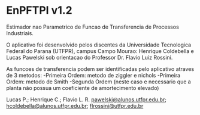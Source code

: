 # EnPFTPI v1.2
Estimador nao Parametrico de Funcao de Transferencia de Processos Industriais.  

O aplicativo foi desenvolvido pelos discentes da Universidade Tecnologica Federal do Parana (UTFPR), campus Campo Mourao: Henrique Coldebella e Lucas Pawelski sob orientacao do Professor Dr. Flavio Luiz Rossini. 

As funcoes de transferencia podem ser identificadas pelo aplicativo atraves de 3 metodos: 
-Primeira Ordem: metodo de ziggler e nichols 
-Primeira Ordem: metodo de Smith
-Segunda Ordem (neste caso e necessario que a planta não possua um coeficiente de amortecimento elevado)  



Lucas P.; Henrique C.; Flavio L. R. 
pawelski@alunos.utfpr.edu.br; hcoldebella@alunos.utfpr.edu.br; flrossini@utfpr.edu.br
